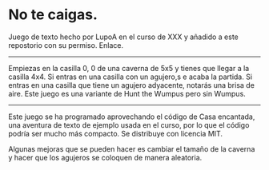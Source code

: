 # No te caigas.


Juego de texto hecho por LupoA en el curso de XXX y añadido a este repostorio con su permiso.
Enlace.

---

Empiezas en la casilla 0, 0 de una caverna de 5x5 y tienes que llegar a la casilla 4x4.
Si entras en una casilla con un agujero,s e acaba la partida.
Si entras en una casilla que tiene un agujero adyacente, notarás una brisa de aire. 
Este juego es una variante de Hunt the Wumpus pero sin Wumpus.

---
Este juego se ha programado aprovechando el código de Casa encantada, una aventura de texto de ejemplo usada en el curso, por lo que el código podría ser mucho más compacto. Se distribuye con licencia MIT.

Algunas mejoras que se pueden hacer es cambiar el tamaño de la caverna y hacer que los agujeros se coloquen de manera aleatoria.
